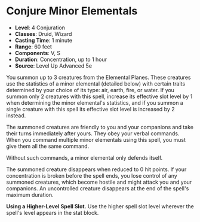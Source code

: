 # Conjure Minor Elementals

- **Level**: 4 Conjuration
- **Classes**: Druid, Wizard
- **Casting Time**: 1 minute
- **Range**: 60 feet
- **Components**: V, S
- **Duration**: Concentration, up to 1 hour
- **Source**: Level Up Advanced 5e

You summon up to 3 creatures from the Elemental Planes. These creatures use the statistics of a minor elemental (detailed below) with certain traits determined by your choice of its type: air, earth, fire, or water. If you summon only 2 creatures with this spell, increase its effective slot level by 1 when determining the minor elemental's statistics, and if you summon a single creature with this spell its effective slot level is increased by 2 instead.

The summoned creatures are friendly to you and your companions and take their turns immediately after yours. They obey your verbal commands. When you command multiple minor elementals using this spell, you must give them all the same command.

Without such commands, a minor elemental only defends itself.

The summoned creature disappears when reduced to 0 hit points. If your concentration is broken before the spell ends, you lose control of any summoned creatures, which become hostile and might attack you and your companions. An uncontrolled creature disappears at the end of the spell's maximum duration.

**Using a Higher-Level Spell Slot.** Use the higher spell slot level wherever the spell's level appears in the stat block.

